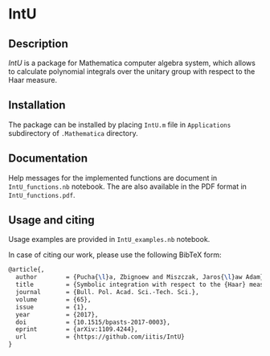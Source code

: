 # IntU

## Description

*IntU* is a package for Mathematica computer algebra system, which allows to
calculate polynomial integrals over the unitary group with respect to the Haar
measure.

## Installation

The package can be installed by placing `IntU.m` file in `Applications`
subdirectory of `.Mathematica` directory.

## Documentation

Help messages for the implemented functions are document in `IntU_functions.nb`
notebook. The are also available in the PDF format in `IntU_functions.pdf`.


## Usage and citing

Usage examples are provided in `IntU_examples.nb` notebook.

In case of citing our work, please use the following BibTeX form:

```tex
@article{,
  author        = {Pucha{\l}a, Zbignoew and Miszczak, Jaros{\l}aw Adam},
  title         = {Symbolic integration with respect to the {Haar} measure on the unitary group},
  journal       = {Bull. Pol. Acad. Sci.-Tech. Sci.},
  volume        = {65},
  issue         = {1},   
  year          = {2017},
  doi           = {10.1515/bpasts-2017-0003},
  eprint        = {arXiv:1109.4244},
  url           = {https://github.com/iitis/IntU}
}
```

